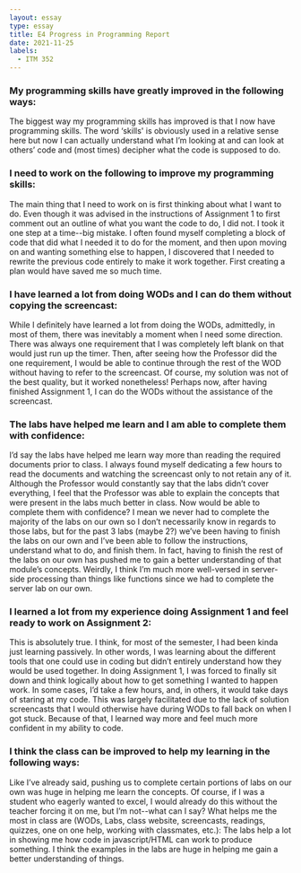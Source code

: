 ```yaml
---
layout: essay
type: essay
title: E4 Progress in Programming Report
date: 2021-11-25
labels:
  - ITM 352
---
```


<h3> My programming skills have greatly improved in the following ways: </h3>
The biggest way my programming skills has improved is that I now have programming skills. The word ‘skills' is obviously used in a relative sense here but now I can actually understand what I’m looking at and can look at others’ code and (most times) decipher what the code is supposed to do. 

<h3>I need to work on the following to improve my programming skills: </h3>
The main thing that I need to work on is first thinking about what I want to do. Even though it was advised in the instructions of Assignment 1 to first comment out an outline of what you want the code to do, I did not. I took it one step at a time--big mistake. I often found myself completing a block of code that did what I needed it to do for the moment, and then upon moving on and wanting something else to happen, I discovered that I needed to rewrite the previous code entirely to make it work together. First creating a plan would have saved me so much time.

<h3>I have learned a lot from doing WODs and I can do them without copying the screencast: </h3>
While I definitely have learned a lot from doing the WODs, admittedly, in most of them, there was inevitably a moment when I need some direction. There was always one requirement that I was completely left blank on that would just run up the timer. Then, after seeing how the Professor did the one requirement, I would be able to continue through the rest of the WOD without having to refer to the screencast. Of course, my solution was not of the best quality, but it worked nonetheless! Perhaps now, after having finished Assignment 1, I can do the WODs without the assistance of the screencast. 

<h3>The labs have helped me learn and I am able to complete them with confidence: </h3>
I’d say the labs have helped me learn way more than reading the required documents prior to class. I always found myself dedicating a few hours to read the documents and watching the screencast only to not retain any of it. Although the Professor would constantly say that the labs didn’t cover everything, I feel that the Professor was able to explain the concepts that were present in the labs much better in class. Now would be able to complete them with confidence? I mean we never had to complete the majority of the labs on our own so I don’t necessarily know in regards to those labs, but for the past 3 labs (maybe 2?) we’ve been having to finish the labs on our own and I’ve been able to follow the instructions, understand what to do, and finish them. In fact, having to finish the rest of the labs on our own has pushed me to gain a better understanding of that module’s concepts. Weirdly, I think I’m much more well-versed in server-side processing than things like functions since we had to complete the server lab on our own.

<h3>I learned a lot from my experience doing Assignment 1 and feel ready to work on Assignment 2:</h3>
This is absolutely true. I think, for most of the semester, I had been kinda just learning passively. In other words, I was learning about the different tools that one could use in coding but didn’t entirely understand how they would be used together. In doing Assignment 1, I was forced to finally sit down and think logically about how to get something I wanted to happen work. In some cases, I’d take a few hours, and, in others, it would take days of staring at my code. This was largely facilitated due to the lack of solution screencasts that I would otherwise have during WODs to fall back on when I got stuck. Because of that, I learned way more and feel much more confident in my ability to code.

<h3>I think the class can be improved to help my learning in the following ways:</h3>
Like I’ve already said, pushing us to complete certain portions of labs on our own was huge in helping me learn the concepts. Of course, if I was a student who eagerly wanted to excel, I would already do this without the teacher forcing it on me, but I’m not--what can I say? 
What helps me the most in class are (WODs, Labs, class website, screencasts, readings, quizzes, one on one help, working with classmates, etc.):
The labs help a lot in showing me how code in javascript/HTML can work to produce something. I think the examples in the labs are huge in helping me gain a better understanding of things. 

